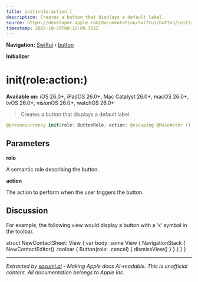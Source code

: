 ```yaml
---
title: init(role:action:)
description: Creates a button that displays a default label.
source: https://developer.apple.com/documentation/swiftui/button/init(role:action:)
timestamp: 2025-10-29T00:12:09.351Z
---
```


**Navigation:** [Swiftui](/documentation/swiftui) › [button](/documentation/swiftui/button)

**Initializer**

# init(role:action:)

**Available on:** iOS 26.0+, iPadOS 26.0+, Mac Catalyst 26.0+, macOS 26.0+, tvOS 26.0+, visionOS 26.0+, watchOS 26.0+

> Creates a button that displays a default label.

```swift
@preconcurrency init(role: ButtonRole, action: @escaping @MainActor () -> Void)
```

## Parameters

**role**

A semantic role describing the button.



**action**

The action to perform when the user triggers the button.



## Discussion

For example, the following view would display a button with a ‘x’ symbol in the toolbar.

struct NewContactSheet: View { var body: some View { NavigationStack { NewContactEditor() .toolbar { Button(role: .cancel) { dismissView() } } } } }

---

*Extracted by [sosumi.ai](https://sosumi.ai) - Making Apple docs AI-readable.*
*This is unofficial content. All documentation belongs to Apple Inc.*
